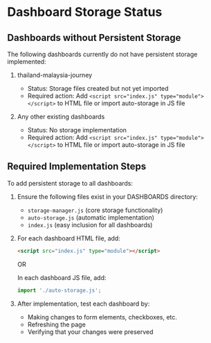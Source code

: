 # Dashboard Storage Status

## Dashboards without Persistent Storage

The following dashboards currently do not have persistent storage implemented:

1. thailand-malaysia-journey
   - Status: Storage files created but not yet imported
   - Required action: Add `<script src="index.js" type="module"></script>` to HTML file or import auto-storage in JS file

2. Any other existing dashboards
   - Status: No storage implementation
   - Required action: Add `<script src="index.js" type="module"></script>` to HTML file or import auto-storage in JS file

## Required Implementation Steps

To add persistent storage to all dashboards:

1. Ensure the following files exist in your DASHBOARDS directory:
   - `storage-manager.js` (core storage functionality)
   - `auto-storage.js` (automatic implementation)
   - `index.js` (easy inclusion for all dashboards)

2. For each dashboard HTML file, add:
   ```html
   <script src="index.js" type="module"></script>
   ```
   
   OR
   
   In each dashboard JS file, add:
   ```javascript
   import './auto-storage.js';
   ```

3. After implementation, test each dashboard by:
   - Making changes to form elements, checkboxes, etc.
   - Refreshing the page
   - Verifying that your changes were preserved
